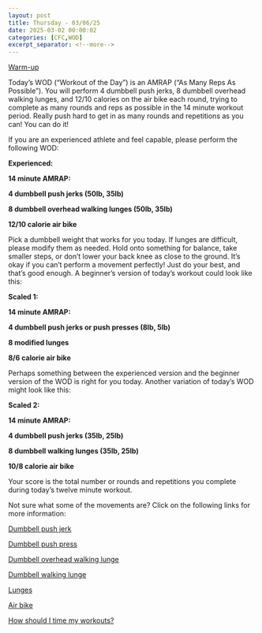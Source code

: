 ```yaml
---
layout: post
title: Thursday - 03/06/25
date: 2025-03-02 00:00:02
categories: [CFC,WOD]
excerpt_separator: <!--more-->
---
```

[Warm-up](https://communityfitnessclub.wixsite.com/website/post/basic-full-body-warm-up) 

Today’s WOD (“Workout of the Day”) is an AMRAP (“As Many Reps As Possible”). You will perform 4 dumbbell push jerks, 8 dumbbell overhead walking lunges, and 12/10 calories on the air bike each round, trying to complete as many rounds and reps as possible in the 14 minute workout period. Really push hard to get in as many rounds and repetitions as you can! You can do it!

If you are an experienced athlete and feel capable, please perform the following WOD:

**Experienced:**

**14 minute AMRAP:**

**4 dumbbell push jerks (50lb, 35lb)**

**8 dumbbell overhead walking lunges (50lb, 35lb)**

**12/10 calorie air bike**
<!--more-->

Pick a dumbbell weight that works for you today. If lunges are difficult, please modify them as needed. Hold onto something for balance, take smaller steps, or don’t lower your back knee as close to the ground. It’s okay if you can’t perform a movement perfectly! Just do your best, and that’s good enough. A beginner’s version of today’s workout could look like this:

**Scaled 1:**

**14 minute AMRAP:**

**4 dumbbell push jerks or push presses (8lb, 5lb)**

**8 modified lunges**

**8/6 calorie air bike**

Perhaps something between the experienced version and the beginner version of the WOD is right for you today. Another variation of today’s WOD might look like this:

**Scaled 2:**

**14 minute AMRAP:**

**4 dumbbell push jerks (35lb, 25lb)**

**8 dumbbell walking lunges (35lb, 25lb)**

**10/8 calorie air bike**

Your score is the total number or rounds and repetitions you complete during today’s twelve minute workout. 

Not sure what some of the movements are? Click on the following links for more information:

[Dumbbell push jerk](https://www.youtube.com/watch?v=rnN3pYswScE)

[Dumbbell push press](https://communityfitnessclub.wixsite.com/website/post/dumbbell-push-press)

[Dumbbell overhead walking lunge](https://www.youtube.com/watch?v=J3DxelcaaMU)

[Dumbbell walking lunge](https://www.youtube.com/watch?v=SniKHGKDJyU)

[Lunges](https://communityfitnessclub.wixsite.com/website/post/lunges)

[Air bike](https://communityfitnessclub.wixsite.com/website/post/air-bike)

[How should I time my workouts?](https://communityfitnessclub.wixsite.com/website/post/how-should-i-time-my-workouts)
